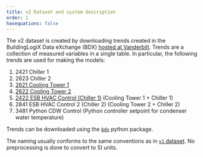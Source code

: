 ```yaml
---
title: v2 Dataset and system description
order: 1
hasequations: false
---
```


The v2 dataset is created by downloading trends created in the BuildingLogiX Data eXchange (BDX) [hosted at Vanderbilt][1]. Trends are a collection of measured variables in a single table. In particular, the following trends are used for making the models:

1. 2421 Chiller 1
2. 2623 Chiller 2
3. [2621 Cooling Tower 1][6]
4. [2622 Cooling Tower 2][5]
5. [2422 ESB HVAC Control (Chiller 1)][4] (Cooling Tower 1 + Chiller 1)
6. 2841 ESB HVAC Control 2 (Chiller 2) (Cooling Tower 2 + Chiller 2)
7. 3481 Python CDW Control (Python controller setpoint for condenser water temperature)

Trends can be downloaded using the [`bdx`][2] python package.

The naming usually conforms to the same conventions as in [`v1` dataset][3]. No preprocessing is done to convert to SI units.


[1]: https://facilities.app.vanderbilt.edu/trendview
[2]: https://git.isis.vanderbilt.edu/SmartBuildings/bdx
[3]: ../v1/dataset.md
[4]: https://vanderbilt.box.com/s/0xm8hvtyx9cwtclgbe6265jp941ll2tr
[5]: https://vanderbilt.box.com/s/dtnsr9919wre921ko9wafq8bargmskf2
[6]: https://vanderbilt.box.com/s/o1hqrq9iwcuknt2vieq541ez7099t6i6
